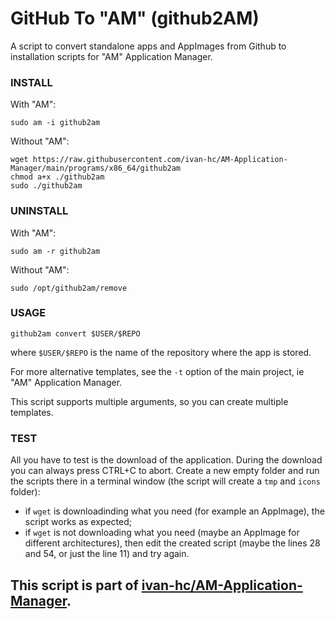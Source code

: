 # GitHub To "AM" (github2AM)
A script to convert standalone apps and AppImages from Github to installation scripts for "AM" Application Manager.

### INSTALL
With "AM":

    sudo am -i github2am
Without "AM":

    wget https://raw.githubusercontent.com/ivan-hc/AM-Application-Manager/main/programs/x86_64/github2am
    chmod a+x ./github2am
    sudo ./github2am
    
### UNINSTALL
With "AM":

    sudo am -r github2am
Without "AM":

    sudo /opt/github2am/remove

### USAGE

    github2am convert $USER/$REPO
where `$USER/$REPO` is the name of the repository where the app is stored.

For more alternative templates, see the `-t` option of the main project, ie "AM" Application Manager.

This script supports multiple arguments, so you can create multiple templates.

### TEST
All you have to test is the download of the application. During the download you can always press CTRL+C to abort.
Create a new empty folder and run the scripts there in a terminal window (the script will create a `tmp` and `icons` folder):
- if `wget` is downloadinding what you need (for example an AppImage), the script works as expected;
- if `wget` is not downloading what you need (maybe an AppImage for different architectures), then edit the created script (maybe the lines 28 and 54, or just the line 11) and try again.

## This script is part of [ivan-hc/AM-Application-Manager](https://github.com/ivan-hc/AM-Application-Manager).
